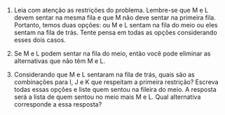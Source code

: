 1. Leia com atenção as restrições do problema. Lembre-se que M e L devem sentar na mesma fila e que M não deve sentar na primeira fila. Portanto, temos duas opções: ou M e L sentam na fila do meio ou eles sentam na fila de trás. Tente pensa em todas as opções considerando esses dois casos.

2. Se M e L podem sentar na fila do meio, então você pode eliminar as alternativas que não têm M e L.

3. Considerando que M e L sentaram na fila de trás, quais são as combinações para I, J e K que respeitam a primeira restrição? Escreva todas essas opções e liste quem sentou na fileira do meio. A resposta será a lista de quem sentou no meio mais M e L. Qual alternativa corresponde a essa resposta?